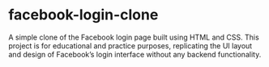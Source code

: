 # facebook-login-clone
A simple clone of the Facebook login page built using HTML and CSS. This project is for educational and practice purposes, replicating the UI layout and design of Facebook’s login interface without any backend functionality.
